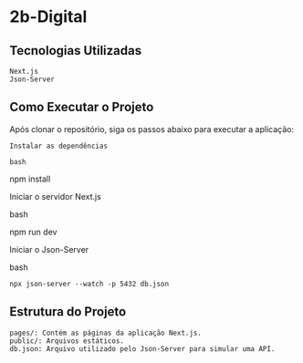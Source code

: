 # 2b-Digital

## Tecnologias Utilizadas

    Next.js
    Json-Server

## Como Executar o Projeto

Após clonar o repositório, siga os passos abaixo para executar a aplicação:

    Instalar as dependências

    bash

npm install

Iniciar o servidor Next.js

bash

npm run dev

Iniciar o Json-Server

bash

    npx json-server --watch -p 5432 db.json

## Estrutura do Projeto

    pages/: Contém as páginas da aplicação Next.js.
    public/: Arquivos estáticos.
    db.json: Arquivo utilizado pelo Json-Server para simular uma API.

